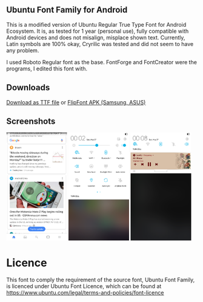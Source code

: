 ## Ubuntu Font Family for Android
This is a modified version of Ubuntu Regular True Type Font for Android Ecosystem. It is, as tested for 1 year (personal use), fully compatible with Android devices and does not misalign, misplace shown text. Currently, Latin symbols are 100% okay, Cryrilic was tested and did not seem to have any problem.

I used Roboto Regular font as the base. FontForge and FontCreator were the programs, I edited this font with.   

## Downloads
[Download as TTF file](Ubuntu_Font.ttf) or [FlipFont APK (Samsung, ASUS)](Ubuntu_Font_FlipFont.apk)

## Screenshots
[<img src="screenshots/1.png" width=160>](screenshots/1.png)
[<img src="screenshots/2.png" width=160>](screenshots/2.png)
[<img src="screenshots/3.png" width=160>](screenshots/3.png)

# Licence
This font to comply the requirement of the source font, Ubuntu Font Family, is licenced under Ubuntu Font Licence, which can be found at https://www.ubuntu.com/legal/terms-and-policies/font-licence
